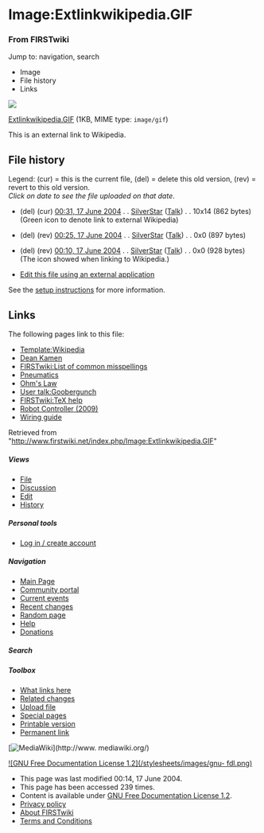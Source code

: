 

# Image:Extlinkwikipedia.GIF

### From FIRSTwiki

Jump to: navigation, search

  * Image
  * File history
  * Links

![](/media/c/cb/Extlinkwikipedia.GIF)

[Extlinkwikipedia.GIF](/media/c/cb/Extlinkwikipedia.GIF "Extlinkwikipedia.GIF"
) (1KB, MIME type: `image/gif`)

This is an external link to Wikipedia.

## File history

Legend: (cur) = this is the current file, (del) = delete this old version,
(rev) = revert to this old version.  
_Click on date to see the file uploaded on that date_.

  * (del) (cur) [00:31, 17 June 2004](/media/c/cb/Extlinkwikipedia.GIF "/media/c/cb/Extlinkwikipedia.GIF" ) . . [SilverStar](/index.php/User:SilverStar "User:SilverStar" ) ([Talk](/index.php/User_talk:SilverStar "User talk:SilverStar" )) . . 10x14 (862 bytes) (Green icon to denote link to external Wikipedia)
  * (del) (rev) [00:25, 17 June 2004](/media/archive/c/cb/20040617003141%21Extlinkwikipedia.GIF "/media/archive/c/cb/20040617003141!Extlinkwikipedia.GIF" ) . . [SilverStar](/index.php/User:SilverStar "User:SilverStar" ) ([Talk](/index.php/User_talk:SilverStar "User talk:SilverStar" )) . . 0x0 (897 bytes)
  * (del) (rev) [00:10, 17 June 2004](/media/archive/c/cb/20040617002507%21Extlinkwikipedia.GIF "/media/archive/c/cb/20040617002507!Extlinkwikipedia.GIF" ) . . [SilverStar](/index.php/User:SilverStar "User:SilverStar" ) ([Talk](/index.php/User_talk:SilverStar "User talk:SilverStar" )) . . 0x0 (928 bytes) (The icon showed when linking to Wikipedia.)
  

  * [Edit this file using an external application](/index.php?title=Image:Extlinkwikipedia.GIF&action=edit&externaledit=true&mode=file "Image:Extlinkwikipedia.GIF" )

See the [setup
instructions](http://meta.wikimedia.org/wiki/Help:External_editors
"http://meta.wikimedia.org/wiki/Help:External_editors" ) for more information.

## Links

The following pages link to this file:

  * [Template:Wikipedia](/index.php/Template:Wikipedia "Template:Wikipedia" )
  * [Dean Kamen](/index.php/Dean_Kamen "Dean Kamen" )
  * [FIRSTwiki:List of common misspellings](/index.php/FIRSTwiki:List_of_common_misspellings "FIRSTwiki:List of common misspellings" )
  * [Pneumatics](/index.php/Pneumatics "Pneumatics" )
  * [Ohm's Law](/index.php/Ohm%27s_Law "Ohm's Law" )
  * [User talk:Goobergunch](/index.php/User_talk:Goobergunch "User talk:Goobergunch" )
  * [FIRSTwiki:TeX help](/index.php/FIRSTwiki:TeX_help "FIRSTwiki:TeX help" )
  * [Robot Controller (2009)](/index.php/Robot_Controller_%282009%29 "Robot Controller \(2009\)" )
  * [Wiring guide](/index.php/Wiring_guide "Wiring guide" )

Retrieved from
"<http://www.firstwiki.net/index.php/Image:Extlinkwikipedia.GIF>"

##### Views

  * [File](/index.php/Image:Extlinkwikipedia.GIF)
  * [Discussion](/index.php/Image_talk:Extlinkwikipedia.GIF)
  * [Edit](/index.php?title=Image:Extlinkwikipedia.GIF&action=edit)
  * [History](/index.php?title=Image:Extlinkwikipedia.GIF&action=history)

##### Personal tools

  * [Log in / create account](/index.php?title=Special:Userlogin&returnto=Image:Extlinkwikipedia.GIF)

[](/index.php/Main_Page "Main Page" )

##### Navigation

  * [Main Page](/index.php/Main_Page)
  * [Community portal](/index.php/FIRSTwiki:Community_portal)
  * [Current events](/index.php/Current_events)
  * [Recent changes](/index.php/Special:Recentchanges)
  * [Random page](/index.php/Special:Random)
  * [Help](/index.php/FIRSTwiki:Help)
  * [Donations](/index.php/FIRSTwiki:Site_support)

##### Search



##### Toolbox

  * [What links here](/index.php/Special:Whatlinkshere/Image:Extlinkwikipedia.GIF)
  * [Related changes](/index.php/Special:Recentchangeslinked/Image:Extlinkwikipedia.GIF)
  * [Upload file](/index.php/Special:Upload)
  * [Special pages](/index.php/Special:Specialpages)
  * [Printable version](/index.php?title=Image:Extlinkwikipedia.GIF&printable=yes)
  * [Permanent link](/index.php?title=Image:Extlinkwikipedia.GIF&oldid=39226)

[![MediaWiki](/skins/common/images/poweredby_mediawiki_88x31.png)](http://www.
mediawiki.org/)

[![GNU Free Documentation License 1.2](/stylesheets/images/gnu-
fdl.png)](http://www.gnu.org/copyleft/fdl.html)

  * This page was last modified 00:14, 17 June 2004.
  * This page has been accessed 239 times.
  * Content is available under [GNU Free Documentation License 1.2](http://www.gnu.org/copyleft/fdl.html "http://www.gnu.org/copyleft/fdl.html" ).
  * [Privacy policy](/index.php/FIRSTwiki:Privacy_policy "FIRSTwiki:Privacy policy" )
  * [About FIRSTwiki](/index.php/FIRSTwiki:About "FIRSTwiki:About" )
  * [Terms and Conditions](/index.php/FIRSTwiki:Terms_and_conditions "FIRSTwiki:Terms and conditions" )

